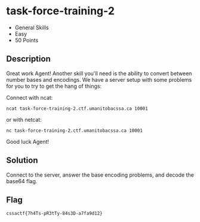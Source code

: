 # task-force-training-2
- General Skills
- Easy
- 50 Points

## Description

Great work Agent! Another skill you'll need is the ability to convert between number bases and encodings. We have a server setup with some problems for you to try to get the hang of things:

Connect with ncat:

`ncat task-force-training-2.ctf.umanitobacssa.ca 10001`

or with netcat:

`nc task-force-training-2.ctf.umanitobacssa.ca 10001`

Good luck Agent!

## Solution

Connect to the server, answer the base encoding problems, and decode the base64 flag.

## Flag
`cssactf{7h4Ts-pR3tTy-84s3D-a7fa9d12}`
